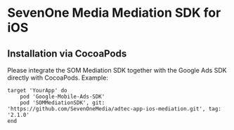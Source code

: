 # SevenOne Media Mediation SDK for iOS

## Installation via CocoaPods

Please integrate the SOM Mediation SDK together with the Google Ads SDK directly with CocoaPods.
Example:

```
target 'YourApp' do
    pod 'Google-Mobile-Ads-SDK'
    pod 'SOMMediationSDK', git: 'https://github.com/SevenOneMedia/adtec-app-ios-mediation.git', tag: '2.1.0'
end
```
